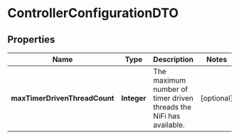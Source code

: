 # ControllerConfigurationDTO

## Properties
Name | Type | Description | Notes
------------ | ------------- | ------------- | -------------
**maxTimerDrivenThreadCount** | **Integer** | The maximum number of timer driven threads the NiFi has available. |  [optional]
